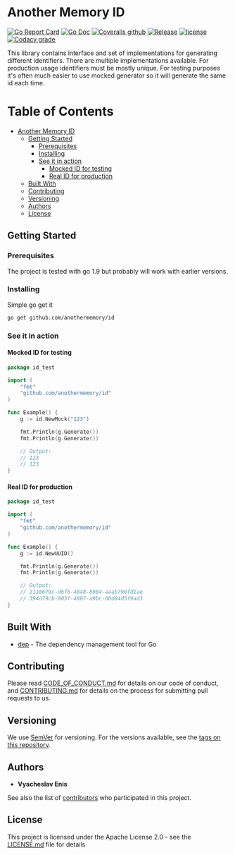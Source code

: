 # Another Memory ID

[![Go Report Card](https://goreportcard.com/badge/github.com/anothermemory/id)](https://goreportcard.com/report/github.com/anothermemory/id)
[![Go Doc](https://img.shields.io/badge/godoc-reference-blue.svg?style=flat-square)](http://godoc.org/github.com/anothermemory/id)
[![Coveralls github](https://img.shields.io/coveralls/github/anothermemory/id.svg?style=flat-square)](https://coveralls.io/github/anothermemory/id)
[![Release](https://img.shields.io/github/release/anothermemory/id.svg?style=flat-square)](https://github.com/anothermemory/id/releases/latest)
[![license](https://img.shields.io/github/license/anothermemory/id.svg?style=flat-square)](LICENSE.md)
[![Codacy grade](https://img.shields.io/codacy/grade/b37d4ed0bbab42a29a05d81829ca1dbb.svg?style=flat-square)](https://www.codacy.com/app/anothermemory/id)

This library contains interface and set of implementations for generating different identifiers. There are multiple
implementations available. For production usage identifiers must be mostly unique. For testing purposes it's often much 
easier to use mocked generator so it will generate the same id each time.

Table of Contents
=================

* [Another Memory ID](#another-memory-id)
  * [Getting Started](#getting-started)
    * [Prerequisites](#prerequisites)
    * [Installing](#installing)
    * [See it in action](#see-it-in-action)
      * [Mocked ID for testing](#mocked-id-for-testing)
      * [Real ID for production](#real-id-for-production)
  * [Built With](#built-with)
  * [Contributing](#contributing)
  * [Versioning](#versioning)
  * [Authors](#authors)
  * [License](#license)

## Getting Started

### Prerequisites

The project is tested with go 1.9 but probably will work with earlier versions.

### Installing

Simple go get it

```bash
go get github.com/anothermemory/id
```

### See it in action

#### Mocked ID for testing

```go
package id_test

import (
    "fmt"
    "github.com/anothermemory/id"
)

func Example() {
    g := id.NewMock("123")

    fmt.Println(g.Generate())
    fmt.Println(g.Generate())

    // Output:
    // 123
    // 123
}
```

#### Real ID for production

```go
package id_test

import (
    "fmt"
    "github.com/anothermemory/id"
)

func Example() {
    g := id.NewUUID()

    fmt.Println(g.Generate())
    fmt.Println(g.Generate())

    // Output:
    // 2118679c-d6f6-4848-8084-aaab790fd1ae
    // 394d79cb-803f-4807-a9bc-00d84d5f9ad3
}
```

## Built With

* [dep](https://github.com/golang/dep) - The dependency management tool for Go

## Contributing

Please read [CODE_OF_CONDUCT.md](CODE_OF_CONDUCT.md) for details on our code of conduct, and [CONTRIBUTING.md](CONTRIBUTING.md) for details on the process for submitting pull requests to us.

## Versioning

We use [SemVer](http://semver.org/) for versioning. For the versions available, see the [tags on this repository](https://github.com/anothermemory/id/tags). 

## Authors

* **Vyacheslav Enis**

See also the list of [contributors](https://github.com/anothermemory/id/contributors) who participated in this project.

## License

This project is licensed under the Apache License 2.0 - see the [LICENSE.md](LICENSE.md) file for details
